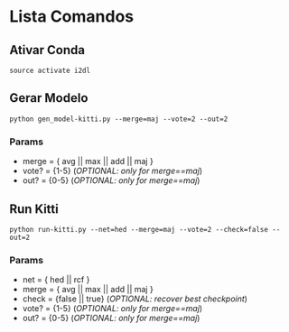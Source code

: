 # Lista Comandos

## Ativar Conda
```
source activate i2dl
```

## Gerar Modelo
```
python gen_model-kitti.py --merge=maj --vote=2 --out=2
```

### Params
* merge = { avg || max || add || maj }
* vote? = {1-5} (*OPTIONAL: only for merge==maj*)
* out? = {0-5} (*OPTIONAL: only for merge==maj*)

## Run Kitti
```
python run-kitti.py --net=hed --merge=maj --vote=2 --check=false --out=2
```

### Params
* net = { hed || rcf }
* merge = { avg || max || add || maj }
* check = {false || true} (*OPTIONAL: recover best checkpoint*)
* vote? = {1-5} (*OPTIONAL: only for merge==maj*)
* out? = {0-5} (*OPTIONAL: only for merge==maj*)